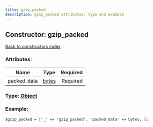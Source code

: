 ```yaml
---
title: gzip_packed
description: gzip_packed attributes, type and example
---
```

## Constructor: gzip\_packed  
[Back to constructors index](index.md)



### Attributes:

| Name     |    Type       | Required |
|----------|:-------------:|---------:|
|packed\_data|[bytes](../types/bytes.md) | Required|



### Type: [Object](../types/Object.md)


### Example:

```
$gzip_packed = ['_' => 'gzip_packed', 'packed_data' => bytes, ];
```  


